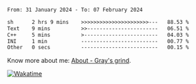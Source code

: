 <!--START_SECTION:waka-->

```txt
From: 31 January 2024 - To: 07 February 2024

sh      2 hrs 9 mins    >>>>>>>>>>>>>>>>>>>>>>---   88.53 %
Text    9 mins          >>-----------------------   06.51 %
C++     5 mins          >------------------------   04.03 %
INI     1 min           -------------------------   00.77 %
Other   0 secs          -------------------------   00.15 %
```

<!--END_SECTION:waka-->

<!-- [![grayxu's github stats](https://github-readme-stats.vercel.app/api?username=grayxu&count_private=true&show_icons=true)](https://github.com/grayxu) -->

Know more about me: [About - Gray's grind](https://www.grayxu.cn/).
<p align="left">
  <a href="https://wakatime.com/@grayxu" target="_blank">
    <img alt="Wakatime" src="https://wakatime.com/badge/user/c69eb31e-43a1-463f-8968-c3449e386f57.svg"/>
  </a>
</p>

